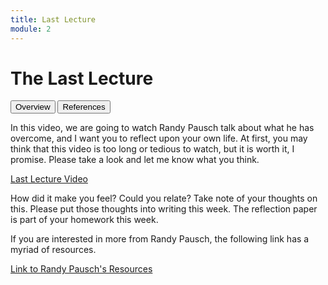 ```yaml
---
title: Last Lecture
module: 2
---
```


# The Last Lecture

<div class="tab">
  <button class="tablinks active" onclick="openTab(event, 'Overview')">Overview</button>
  <button class="tablinks" onclick="openTab(event, 'References')">References</button>
</div>

<!-- Tab content -->
<div id="Overview" class="tabcontent" style="display:block">
<p>In this video, we are going to watch Randy Pausch talk about what he has overcome, and I want you to reflect upon your own life.  At first, you may think that this video is too long or tedious to watch, but it is worth it, I promise.  Please take a look and let me know what you think.</p>

<p><a href="//www.youtube.com/embed/ji5_MqicxSo" data-lity>Last Lecture Video</a></p>

<p>How did it make you feel?  Could you relate?  Take note of your thoughts on this.  Please put those thoughts into writing this week.  The reflection paper is part of your homework this week.</p>
</div>
<div id="References" class="tabcontent">

<p>If you are interested in more from Randy Pausch, the following link has a myriad of resources.</p>

<p><a href="http://www.cs.virginia.edu/~robins/Randy/" target="_blank">Link to Randy Pausch's Resources</a></p>

</div>